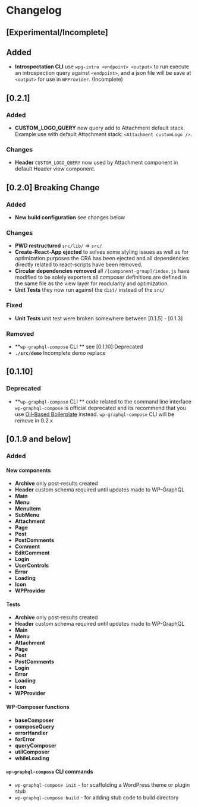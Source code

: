 # Changelog

## [Experimental/Incomplete]
## Added
- **Introspectation CLI** use `wpg-intro <endpoint> <output>` to run execute an introspection query against `<endpoint>`, and a json file will be save at `<output>` for use in `WPProvider`. (Incomplete)

## [0.2.1]
### Added 
- **CUSTOM_LOGO_QUERY** new query add to Attachment default stack. 
Example use with default Attachment stack: `<Attachment customLogo />`.

### Changes
- **Header** `CUSTOM_LOGO_QUERY` now used by Attachment component in default Header view component. 

## [0.2.0] Breaking Change
### Added
- **New build configuration** see changes below

### Changes
- **PWD restructured** `src/lib/` => `src/`
- **Create-React-App ejected** to solves some styling issues as well as for optimization purposes the CRA has been ejected and all dependencies directly related to react-scripts have been removed.
- **Circular dependencies removed** all `/[component-group]/index.js` have modified to be solely exporters all composer definitions are defined in the same file as the view layer for modularity and optimization.
- **Unit Tests** they now run against the `dist/` instead of the `src/`

### Fixed
- **Unit Tests** unit test were broken somewhere between [0.1.5] - [0.1.3]

### Removed
- **`wp-graphql-compose` CLI ** see [0.1.10]:Deprecated
- **`./src/demo`** Incomplete demo replace

## [0.1.10]
### Deprecated
- **`wp-graphql-compose` CLI ** code related to the command line interface `wp-graphql-compose` is official deprecated and its recommend that you use [Oil-Based Boilerplate](https://github.com/kidunot89/oil-based-boilerplate) instead. `wp-graphql-compose` CLI will be remove in 0.2.x

## [0.1.9 and below]
### Added

#### New components 
- **Archive** only post-results created
- **Header** custom schema required until updates made to WP-GraphQL
- **Main**
- **Menu**
- **MenuItem**
- **SubMenu**
- **Attachment** 
- **Page**
- **Post**
- **PostComments**
- **Comment**
- **EditComment**
- **Login**
- **UserControls**
- **Error**
- **Loading**
- **Icon**
- **WPProvider**

#### Tests
- **Archive** only post-results created
- **Header** custom schema required until updates made to WP-GraphQL
- **Main**
- **Menu**
- **Attachment** 
- **Page**
- **Post**
- **PostComments**
- **Login**
- **Error**
- **Loading**
- **Icon**
- **WPProvider**

#### WP-Composer functions
- **baseComposer**
- **composeQuery**
- **errorHandler**
- **forError**
- **queryComposer**
- **utilComposer**
- **whileLoading**

#### `wp-graphql-compose` CLI commands
- `wp-graphql-compose init` - for scaffolding a WordPress theme or plugin stub
- `wp-graphql-compose build` - for adding stub code to build directory
